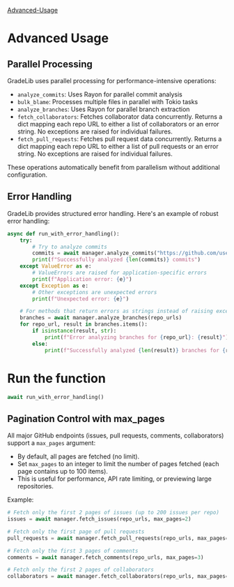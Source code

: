 [Advanced-Usage](advanced-usage.md)

# Advanced Usage

## Parallel Processing

GradeLib uses parallel processing for performance-intensive operations:

- `analyze_commits`: Uses Rayon for parallel commit analysis
- `bulk_blame`: Processes multiple files in parallel with Tokio tasks
- `analyze_branches`: Uses Rayon for parallel branch extraction
- `fetch_collaborators`: Fetches collaborator data concurrently. Returns a dict mapping each repo URL to either a list of collaborators or an error string. No exceptions are raised for individual failures.
- `fetch_pull_requests`: Fetches pull request data concurrently. Returns a dict mapping each repo URL to either a list of pull requests or an error string. No exceptions are raised for individual failures.

These operations automatically benefit from parallelism without additional configuration.

## Error Handling

GradeLib provides structured error handling. Here's an example of robust error handling:

```python
async def run_with_error_handling():
    try:
        # Try to analyze commits
        commits = await manager.analyze_commits("https://github.com/username/repo")
        print(f"Successfully analyzed {len(commits)} commits")
    except ValueError as e:
        # ValueErrors are raised for application-specific errors
        print(f"Application error: {e}")
    except Exception as e:
        # Other exceptions are unexpected errors
        print(f"Unexpected error: {e}")

    # For methods that return errors as strings instead of raising exceptions
    branches = await manager.analyze_branches(repo_urls)
    for repo_url, result in branches.items():
        if isinstance(result, str):
            print(f"Error analyzing branches for {repo_url}: {result}")
        else:
            print(f"Successfully analyzed {len(result)} branches for {repo_url}")
```
# Run the function

```python
await run_with_error_handling()
```

## Pagination Control with max_pages

All major GitHub endpoints (issues, pull requests, comments, collaborators) support a `max_pages` argument:

- By default, all pages are fetched (no limit).
- Set `max_pages` to an integer to limit the number of pages fetched (each page contains up to 100 items).
- This is useful for performance, API rate limiting, or previewing large repositories.

Example:

```python
# Fetch only the first 2 pages of issues (up to 200 issues per repo)
issues = await manager.fetch_issues(repo_urls, max_pages=2)

# Fetch only the first page of pull requests
pull_requests = await manager.fetch_pull_requests(repo_urls, max_pages=1)

# Fetch only the first 3 pages of comments
comments = await manager.fetch_comments(repo_urls, max_pages=3)

# Fetch only the first 2 pages of collaborators
collaborators = await manager.fetch_collaborators(repo_urls, max_pages=2)
```